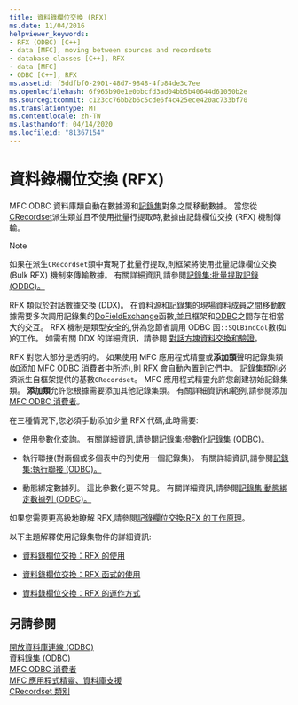 ```yaml
---
title: 資料錄欄位交換 (RFX)
ms.date: 11/04/2016
helpviewer_keywords:
- RFX (ODBC) [C++]
- data [MFC], moving between sources and recordsets
- database classes [C++], RFX
- data [MFC]
- ODBC [C++], RFX
ms.assetid: f5ddfbf0-2901-48d7-9848-4fb84de3c7ee
ms.openlocfilehash: 6f965b90e1e0bbcfd3ad04bb5b40644d61050b2e
ms.sourcegitcommit: c123cc76bb2b6c5cde6f4c425ece420ac733bf70
ms.translationtype: MT
ms.contentlocale: zh-TW
ms.lasthandoff: 04/14/2020
ms.locfileid: "81367154"
---
```

# <a name="record-field-exchange-rfx"></a>資料錄欄位交換 (RFX)

MFC ODBC 資料庫類自動在數據源和[記錄集](../../data/odbc/recordset-odbc.md)對象之間移動數據。 當您從[CRecordset](../../mfc/reference/crecordset-class.md)派生類並且不使用批量行提取時,數據由記錄欄位交換 (RFX) 機制傳輸。

> [!NOTE]
> 如果在派生`CRecordset`類中實現了批量行提取,則框架將使用批量記錄欄位交換 (Bulk RFX) 機制來傳輸數據。 有關詳細資訊,請參閱[記錄集:批量提取記錄 (ODBC)。](../../data/odbc/recordset-fetching-records-in-bulk-odbc.md)

RFX 類似於對話數據交換 (DDX)。 在資料源和記錄集的現場資料成員之間移動數據需要多次調用記錄集的[DoFieldExchange](../../mfc/reference/crecordset-class.md#dofieldexchange)函數,並且框架和[ODBC](../../data/odbc/odbc-basics.md)之間存在相當大的交互。 RFX 機制是類型安全的,併為您節省調用 ODBC 函`::SQLBindCol`數(如 )的工作。 如需有關 DDX 的詳細資訊，請參閱 [對話方塊資料交換和驗證](../../mfc/dialog-data-exchange-and-validation.md)。

RFX 對您大部分是透明的。 如果使用 MFC 應用程式精靈或**添加類**聲明記錄集類(如[添加 MFC ODBC 消費者](../../mfc/reference/adding-an-mfc-odbc-consumer.md)中所述),則 RFX 會自動內置到它們中。 記錄集類別必須派生自框架提供的基數`CRecordset`。 MFC 應用程式精靈允許您創建初始記錄集類。 **添加類**允許您根據需要添加其他記錄集類。 有關詳細資訊和範例,請參閱添加[MFC ODBC 消費者](../../mfc/reference/adding-an-mfc-odbc-consumer.md)。

在三種情況下,您必須手動添加少量 RFX 代碼,此時需要:

- 使用參數化查詢。 有關詳細資訊,請參閱[記錄集:參數化記錄集 (ODBC)。](../../data/odbc/recordset-parameterizing-a-recordset-odbc.md)

- 執行聯接(對兩個或多個表中的列使用一個記錄集)。 有關詳細資訊,請參閱[記錄集:執行聯接 (ODBC)。](../../data/odbc/recordset-performing-a-join-odbc.md)

- 動態綁定數據列。 這比參數化更不常見。 有關詳細資訊,請參閱[記錄集:動態綁定數據列 (ODBC)。](../../data/odbc/recordset-dynamically-binding-data-columns-odbc.md)

如果您需要更高級地瞭解 RFX,請參閱[記錄欄位交換:RFX 的工作原理](../../data/odbc/record-field-exchange-how-rfx-works.md)。

以下主題解釋使用記錄集物件的詳細資訊:

- [資料錄欄位交換：RFX 的使用](../../data/odbc/record-field-exchange-using-rfx.md)

- [資料錄欄位交換：RFX 函式的使用](../../data/odbc/record-field-exchange-using-the-rfx-functions.md)

- [資料錄欄位交換：RFX 的運作方式](../../data/odbc/record-field-exchange-how-rfx-works.md)

## <a name="see-also"></a>另請參閱

[開放資料庫連線 (ODBC)](../../data/odbc/open-database-connectivity-odbc.md)<br/>
[資料錄集 (ODBC)](../../data/odbc/recordset-odbc.md)<br/>
[MFC ODBC 消費者](../../mfc/reference/adding-an-mfc-odbc-consumer.md)<br/>
[MFC 應用程式精靈、資料庫支援](../../mfc/reference/database-support-mfc-application-wizard.md)<br/>
[CRecordset 類別](../../mfc/reference/crecordset-class.md)
